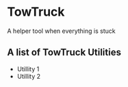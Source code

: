 # TowTruck
A helper tool when everything is stuck

## A list of TowTruck Utilities
- Utillity 1
- Utillity 2
